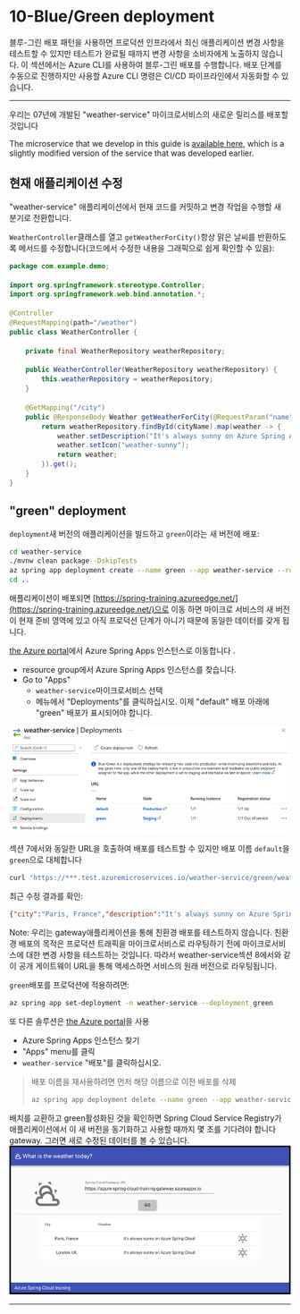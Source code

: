 # 10-Blue/Green deployment

블루-그린 배포 패턴을 사용하면 프로덕션 인프라에서 최신 애플리케이션 변경 사항을 테스트할 수 있지만 테스트가 완료될 때까지 변경 사항을 소비자에게 노출하지 않습니다. 이 섹션에서는 Azure CLI를 사용하여 블루-그린 배포를 수행합니다. 배포 단계를 수동으로 진행하지만 사용할 Azure CLI 명령은 CI/CD 파이프라인에서 자동화할 수 있습니다.

---

우리는 07년에 개발된 "weather-service" 마이크로서비스의 새로운 릴리스를 배포할 것입니다

The microservice that we develop in this guide is [available here](weather-service/), which is a slightly modified version of the service that was developed earlier.

## 현재 애플리케이션 수정

"weather-service" 애플리케이션에서 현재 코드를 커밋하고 변경 작업을 수행할 새 분기로 전환합니다.

`WeatherController`클래스를 열고 `getWeatherForCity()`항상 맑은 날씨를 반환하도록 메서드를 수정합니다(코드에서 수정한 내용을 그래픽으로 쉽게 확인할 수 있음):

```java
package com.example.demo;

import org.springframework.stereotype.Controller;
import org.springframework.web.bind.annotation.*;

@Controller
@RequestMapping(path="/weather")
public class WeatherController {

    private final WeatherRepository weatherRepository;

    public WeatherController(WeatherRepository weatherRepository) {
        this.weatherRepository = weatherRepository;
    }

    @GetMapping("/city")
    public @ResponseBody Weather getWeatherForCity(@RequestParam("name") String cityName) {
        return weatherRepository.findById(cityName).map(weather -> {
            weather.setDescription("It's always sunny on Azure Spring Apps");
            weather.setIcon("weather-sunny");
            return weather;
        }).get();
    }
}
```

## "green" deployment

`deployment`새 버전의 애플리케이션을 빌드하고 `green`이라는 새 버전에 배포:

```bash
cd weather-service
./mvnw clean package -DskipTests
az spring app deployment create --name green --app weather-service --runtime-version Java_17 --artifact-path target/demo-0.0.1-SNAPSHOT.jar
cd ..
```

애플리케이션이 배포되면 [https://spring-training.azureedge.net/](https://spring-training.azureedge.net/)으로 이동 하면 마이크로 서비스의 새 버전이 현재 준비 영역에 있고 아직 프로덕션 단계가 아니기 때문에 동일한 데이터를 갖게 됩니다.

[the Azure portal](https://portal.azure.com/?WT.mc_id=azurespringcloud-github-judubois)에서 Azure Spring Apps 인스턴스로 이동합니다 .

- resource group에서 Azure Spring Apps 인스턴스를 찾습니다.
- Go to "Apps"
  - `weather-service`마이크로서비스 선택
  - 메뉴에서 "Deployments"를 클릭하십시오. 이제 "default" 배포 아래에 "green" 배포가 표시되어야 합니다.

![Deployment Pane](images/10-02-deployment-pane.png)

섹션 7에서와 동일한 URL을 호출하여 배포를 테스트할 수 있지만 배포 이름 `default`을 `green`으로 대체합니다

```bash
curl "https://***.test.azuremicroservices.io/weather-service/green/weather/city?name=Paris%2C%20France"
```

최근 수정 결과를 확인:

```json
{"city":"Paris, France","description":"It's always sunny on Azure Spring Apps","icon":"weather-sunny"}
```

Note:  우리는 gateway애플리케이션을 통해 친환경 배포를 테스트하지 않습니다. 친환경 배포의 목적은 프로덕션 트래픽을 마이크로서비스로 라우팅하기 전에 마이크로서비스에 대한 변경 사항을 테스트하는 것입니다. 따라서 weather-service섹션 8에서와 같이 공개 게이트웨이 URL을 통해 액세스하면 서비스의 원래 버전으로 라우팅됩니다.

`green`배포를 프로덕션에 적용하려면:

```bash
az spring app set-deployment -n weather-service --deployment green
```

또 다른 솔루션은 [the Azure portal](https://portal.azure.com/?WT.mc_id=azurespringcloud-github-judubois)을 사용

- Azure Spring Apps 인스턴스 찾기
- "Apps" menu를 클릭
- `weather-service` "배포"를 클릭하십시오.

> 배포 이름을 재사용하려면 먼저 해당 이름으로 이전 배포를 삭제
>
> ```bash
> az spring app deployment delete --name green --app weather-service
> ```

배치를 교환하고 green활성화된 것을 확인하면 Spring Cloud Service Registry가 애플리케이션에서 이 새 버전을 동기화하고 사용할 때까지 몇 초를 기다려야 합니다 gateway. 그러면 새로 수정된 데이터를 볼 수 있습니다.
![Green deployment](images/10-01-green-deployment.png)

---
